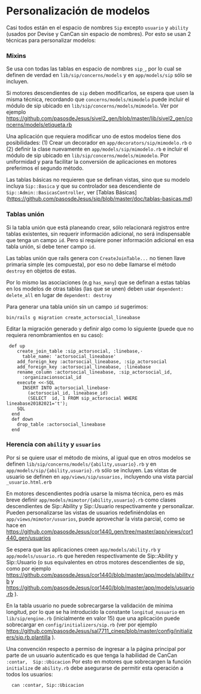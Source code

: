 # Personalización de modelos

Casi todos están en el espacio de nombres ```Sip``` excepto ```usuario``` y ```ability``` (usados por Devise y CanCan sin espacio de nombres).  Por esto se usan 2 técnicas para personalizar modelos:

### Mixins

Se usa con todas las tablas en espacio de nombres ```sip_```, por lo cual se definen de verdad en ```lib/sip/concerns/models``` y en ```app/models/sip``` sólo  se incluyen.  

Si motores descendientes de ```sip``` deben modificarlos, se espera que usen la misma técnica, recordando que ```concerns/models/mimodelo``` puede incluir el módulo de sip ubicado en ```lib/sip/concerns/models/mimodelo```.   Ver por ejemplo https://github.com/pasosdeJesus/sivel2_gen/blob/master/lib/sivel2_gen/concerns/models/etiqueta.rb

Una aplicación que requiera modificar uno de estos modelos tiene dos posibilidades: (1) Crear un decorador en ```app/decorators/sip/mimodelo.rb``` o (2) definir la clase nuevamente en ```app/models/sip/mimodelo.rb``` e incluir el módulo de sip ubicado en ```lib/sip/concerns/models/mimodelo```.      Por uniformidad y para facilitar la conversión de aplicaciones en motores preferimos el segundo método.

Las tablas básicas no requieren que se definan vistas, sino que su modelo incluya ```Sip::Basica``` y que su  controlador sea descendiente de ```Sip::Admin::BasicasController```, ver [Tablas Básicas] (https://github.com/pasosdeJesus/sip/blob/master/doc/tablas-basicas.md)

### Tablas unión

Si la tabla unión que está planeando crear, sólo relacionará registros entre tablas existentes, sin requerir información adicional, no será indispensable que tenga un campo `id`.  Pero si requiere poner información adicional en esa tabla unión, si debe tener campo `id`.

Las tablas unión que rails genera con `CreateJoinTable...` no tienen llave primaria simple (es compuesta), por eso no debe llamarse el método `destroy` en objetos de estas.

Por lo mismo las asociaciones (e.g `has_many`) que se definan a estas tablas en los modelos de otras tablas (las que se unen) deben usar ```dependent: delete_all``` en lugar de ```dependent: destroy```

Para generar una tabla unión sin un campo `id` sugerimos:
```
bin/rails g migration create_actorsocial_lineabase
```
Editar la migración generado y definir algo como lo siguiente (puede que no requiera renombramientos en su caso):
```
 def up                                                                         
    create_join_table :sip_actorsocial, :linebase,·                              
      table_name: 'actorsocial_lineabase'                                 
    add_foreign_key :actorsocial_lineabase, :sip_actorsocial              
    add_foreign_key :actorsocial_lineabase, :lineabase                    
    rename_column :actorsocial_lineabase, :sip_actorsocial_id,            
      :organizacionsocial_id                                                     
    execute <<-SQL                                                               
      INSERT INTO actorsocial_linebase·                                   
        (actorsocial_id, lineabase_id)                                    
        (SELECT  id, 1 FROM sip_actorsocial WHERE lineabase20182021='t');        
    SQL                                                                          
  end                                                                            
  def down                                                                       
    drop_table :actorsocial_lineabase                                     
  end       
```


### Herencia con ```ability``` y ```usuarios```

Por si se quiere usar el método de mixins, al igual que en otros modelos se definen ```lib/sip/concerns/models/{ability,usuario}.rb``` y en ```app/models/sip/{ability,usuario}.rb``` sólo se incluyen.   Las vistas de usuario se definen en ```app/views/sip/usuarios,``` incluyendo una vista parcial ```_usuario.html.erb```

En motores descendientes podría usarse la misma técnica, pero es más breve definir ```app/models/mimotor/{ability,usuario}.rb``` como clases descendientes de Sip::Ability y Sip::Usuario respectivamente y personalizar.  Pueden personalizarse las vistas de usuarios redefiniéndolas en ```app/views/mimotor/usuarios```, puede aprovechar la vista parcial, como se hace en https://github.com/pasosdeJesus/cor1440_gen/tree/master/app/views/cor1440_gen/usuarios

Se espera que las aplicaciones creen ```app/models/ability.rb``` y  ```app/models/usuario.rb``` que hereden respectivamente de Sip::Ability y Sip::Usuario (o sus equivalentes en otros motores descendientes de sip, como por ejemplo https://github.com/pasosdeJesus/cor1440/blob/master/app/models/ability.rb y https://github.com/pasosdeJesus/cor1440/blob/master/app/models/usuario.rb ).

En la tabla usuario no puede sobrecargarse la validación de mínima longitud, por lo que se ha introducido la constante  ```longitud_nusuario``` en ```lib/sip/engine.rb``` (inicialmente en valor 15) que una aplicación puede sobrecargar en ```config/initializers/sip.rb```  (ver por ejemplo <https://github.com/pasosdeJesus/sal7711_cinep/blob/master/config/initializers/sip.rb.plantilla> ).

Una convención respecto a permiso de ingresar a la página principal por parte de un usuario autenticado es que tenga la habilidad de CanCan ```:contar,  Sip::Ubicacion``` Por esto en motores que sobrecargen la función ```initialize``` de ```ability.rb``` debe asegurarse de permitir esta operación a todos los usuarios:
```
  can :contar, Sip::Ubicacion
```
